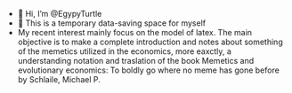 - 👋 Hi, I’m @EgypyTurtle
- 👀 This is a temporary data-saving space for myself
- My recent interest mainly focus on the model of latex. The main objective is to make a complete introduction and notes about something of the memetics utilized in the economics, more eaxctly, a understanding notation and traslation of the book Memetics and evolutionary economics: To boldly go where no meme has gone before by Schlaile, Michael P.


<!---
EgypyTurtle/EgypyTurtle is a ✨ special ✨ repository because its `README.md` (this file) appears on your GitHub profile.
You can click the Preview link to take a look at your changes.
--->
